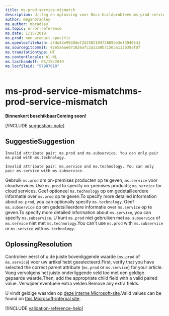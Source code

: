 ```yaml
---
title: ms-prod-service-mismatch
description: Uitleg en oplossing voor Docs-buildprobleem ms-prod-service-mismatch
author: meganbradley
ms.author: mbradley
ms.topic: error-reference
ms.date: 1/15/2019
ms.prod: non-product-specific
ms.openlocfilehash: a7de44e9930def2d2582194f28695e3ef3940541
ms.sourcegitcommit: 42e5a6ae071826afc2a32a9b7150ca113b39afdf
ms.translationtype: HT
ms.contentlocale: nl-NL
ms.lasthandoff: 03/19/2019
ms.locfileid: "57987610"
---
```

# <a name="ms-prod-service-mismatch"></a><span data-ttu-id="898d6-103">ms-prod-service-mismatch</span><span class="sxs-lookup"><span data-stu-id="898d6-103">ms-prod-service-mismatch</span></span>

<span data-ttu-id="898d6-104">**Binnenkort beschikbaar**</span><span class="sxs-lookup"><span data-stu-id="898d6-104">**Coming soon!**</span></span>

[!INCLUDE [suggestion-note](includes/suggestion-note.md)]

## <a name="suggestion"></a><span data-ttu-id="898d6-105">Suggestie</span><span class="sxs-lookup"><span data-stu-id="898d6-105">Suggestion</span></span>

`Invalid attribute pair: ms.prod and ms.subservice. You can only pair ms.prod with ms.technology.`

`Invalid attribute pair: ms.service and ms.technology. You can only pair ms.service with ms.subservice.`

<span data-ttu-id="898d6-106">Gebruik `ms.prod` om on-premises producten op te geven, `ms.service` voor cloudservices.</span><span class="sxs-lookup"><span data-stu-id="898d6-106">Use `ms.prod` to specify on-premises products; `ms.service` for cloud services.</span></span> <span data-ttu-id="898d6-107">Geef optioneel `ms.technology` op om gedetailleerdere informatie over `ms.prod` op te geven.</span><span class="sxs-lookup"><span data-stu-id="898d6-107">To specify more detailed information about `ms.prod`, you can optionally specify `ms.technology`.</span></span> <span data-ttu-id="898d6-108">Geef `ms.subservice` op om gedetailleerdere informatie over `ms.service` op te geven.</span><span class="sxs-lookup"><span data-stu-id="898d6-108">To specify more detailed information about `ms.service`, you can specify `ms.subservice`.</span></span> <span data-ttu-id="898d6-109">U kunt `ms.prod` niet gebruiken met `ms.subservice` of `ms.service` niet met `ms.technology`.</span><span class="sxs-lookup"><span data-stu-id="898d6-109">You can't use `ms.prod` with `ms.subservice` or `ms.service` with `ms.technology`.</span></span>

## <a name="resolution"></a><span data-ttu-id="898d6-110">Oplossing</span><span class="sxs-lookup"><span data-stu-id="898d6-110">Resolution</span></span>

<span data-ttu-id="898d6-111">Controleer eerst of u de juiste bovenliggende waarde (`ms.prod` of `ms.service`) voor uw artikel hebt geselecteerd.</span><span class="sxs-lookup"><span data-stu-id="898d6-111">First, verify that you have selected the correct parent attribute (`ms.prod` or `ms.service`) for your article.</span></span> <span data-ttu-id="898d6-112">Voeg vervolgens het juiste onderliggende veld toe met een geldige gepaarde waarde.</span><span class="sxs-lookup"><span data-stu-id="898d6-112">Then, add the appropriate child field with a valid paired value.</span></span> <span data-ttu-id="898d6-113">Verwijder eventuele extra velden.</span><span class="sxs-lookup"><span data-stu-id="898d6-113">Remove any extra fields.</span></span>

<span data-ttu-id="898d6-114">U vindt geldige waarden op [deze interne Microsoft-site](https://docsmetadatatool.azurewebsites.net/allowlists).</span><span class="sxs-lookup"><span data-stu-id="898d6-114">Valid values can be found on [this Microsoft-internal site](https://docsmetadatatool.azurewebsites.net/allowlists).</span></span>

<!--make sure to add this file to your includes folder and verify the path-->
[!INCLUDE [validation-reference-help](includes/validation-reference-help.md)]
